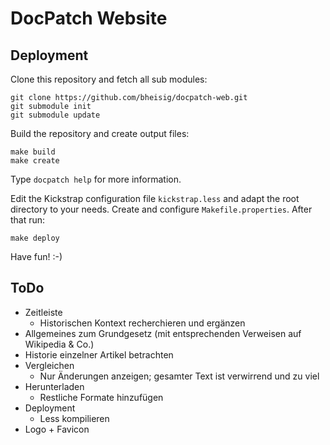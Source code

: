 #   DocPatch Website


##  Deployment

Clone this repository and fetch all sub modules:

    git clone https://github.com/bheisig/docpatch-web.git
    git submodule init
    git submodule update

Build the repository and create output files:

    make build
    make create

Type `docpatch help` for more information.

Edit the Kickstrap configuration file `kickstrap.less` and adapt the root directory to your needs. Create and configure `Makefile.properties`. After that run:

    make deploy

Have fun! :-)


##  ToDo

*   Zeitleiste
    *   Historischen Kontext recherchieren und ergänzen
*   Allgemeines zum Grundgesetz (mit entsprechenden Verweisen auf Wikipedia & Co.)
*   Historie einzelner Artikel betrachten
*   Vergleichen
    *   Nur Änderungen anzeigen; gesamter Text ist verwirrend und zu viel
*   Herunterladen
    *   Restliche Formate hinzufügen
*   Deployment
    *   Less kompilieren
*   Logo + Favicon
